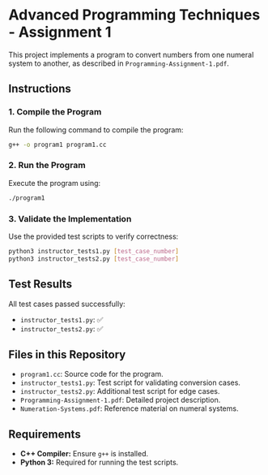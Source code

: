 # Advanced Programming Techniques - Assignment 1

This project implements a program to convert numbers from one numeral system to another, as described in `Programming-Assignment-1.pdf`.

## Instructions

### 1. Compile the Program
Run the following command to compile the program:
```bash
g++ -o program1 program1.cc
```

### 2. Run the Program
Execute the program using:
```bash
./program1
```

### 3. Validate the Implementation
Use the provided test scripts to verify correctness:
```bash
python3 instructor_tests1.py [test_case_number]
python3 instructor_tests2.py [test_case_number]
```

## Test Results

All test cases passed successfully:
- `instructor_tests1.py`: ✅
- `instructor_tests2.py`: ✅

## Files in this Repository

- `program1.cc`: Source code for the program.
- `instructor_tests1.py`: Test script for validating conversion cases.
- `instructor_tests2.py`: Additional test script for edge cases.
- `Programming-Assignment-1.pdf`: Detailed project description.
- `Numeration-Systems.pdf`: Reference material on numeral systems.

## Requirements

- **C++ Compiler:** Ensure `g++` is installed.
- **Python 3:** Required for running the test scripts.

